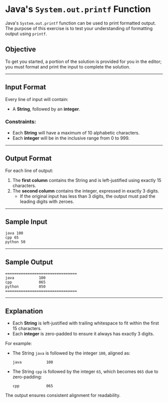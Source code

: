 # Java's `System.out.printf` Function

Java's `System.out.printf` function can be used to print formatted output. The purpose of this exercise is to test your understanding of formatting output using `printf`.

## Objective

To get you started, a portion of the solution is provided for you in the editor; you must format and print the input to complete the solution.

---

## Input Format

Every line of input will contain:
- A **String**, followed by an **integer**.

### Constraints:
- Each **String** will have a maximum of 10 alphabetic characters.
- Each **integer** will be in the inclusive range from 0 to 999.

---

## Output Format

For each line of output:
1. The **first column** contains the String and is left-justified using exactly 15 characters.
2. The **second column** contains the integer, expressed in exactly 3 digits.
   - If the original input has less than 3 digits, the output must pad the leading digits with zeroes.

---

## Sample Input
```
java 100
cpp 65
python 50
```

---

## Sample Output
```
================================
java           100
cpp            065
python         050
================================
```

---

## Explanation

- Each **String** is left-justified with trailing whitespace to fit within the first 15 characters.
- Each **integer** is zero-padded to ensure it always has exactly 3 digits.

For example:
- The String `java` is followed by the integer `100`, aligned as:
  ```
  java           100
  ```
- The String `cpp` is followed by the integer `65`, which becomes `065` due to zero-padding:
  ```
  cpp            065
  ```

The output ensures consistent alignment for readability.

